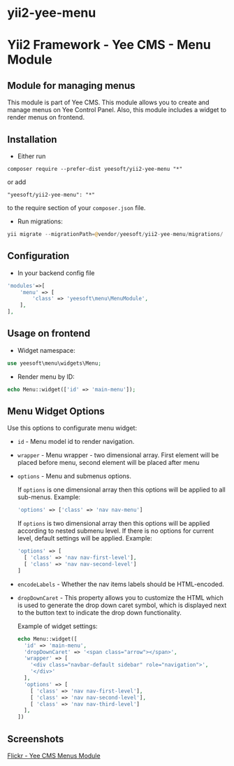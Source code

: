 # yii2-yee-menu

Yii2 Framework - Yee CMS - Menu Module
=====

Module for managing menus 
------------

This module is part of Yee CMS. This module allows you to create and manage menus on Yee Control Panel. 
Also, this module includes a widget to render menus on frontend.


Installation
------------

- Either run

```
composer require --prefer-dist yeesoft/yii2-yee-menu "*"
```

or add

```
"yeesoft/yii2-yee-menu": "*"
```

to the require section of your `composer.json` file.

- Run migrations:

```php
yii migrate --migrationPath=@vendor/yeesoft/yii2-yee-menu/migrations/
```

Configuration
------

- In your backend config file

```php
'modules'=>[
    'menu' => [
        'class' => 'yeesoft\menu\MenuModule',
    ],
],
```

Usage on frontend
---

- Widget namespace:
```php
use yeesoft\menu\widgets\Menu;
```

- Render menu by ID:

```php
echo Menu::widget(['id' => 'main-menu']); 
```

Menu Widget Options
-------

Use this options to configurate menu widget:
 
- `id` - Menu model id to render navigation.

- `wrapper` - Menu wrapper - two dimensional array. First element will be placed before menu, second element will be placed after menu

- `options` - Menu and submenus options.

  If `options` is one dimensional array then this options will be applied to all sub-menus. Example:
    ```php
    'options' => ['class' => 'nav nav-menu']
    ```
    
  If `options` is two dimensional array then this options will be applied according to nested submenu level. If there is no options for current level, default settings will be applied. Example:
    ```php
    'options' => [
      [ 'class' => 'nav nav-first-level'],
      [ 'class' => 'nav nav-second-level']
    ]
    ```

- `encodeLabels` - Whether the nav items labels should be HTML-encoded.

- `dropDownCaret` - This property allows you to customize the HTML which is used to generate the drop down caret symbol, which is displayed next to the button text to indicate the drop down functionality.

  Example of widget settings:
  ```php
  echo Menu::widget([
    'id' => 'main-menu',
    'dropDownCaret' => '<span class="arrow"></span>',
    'wrapper' => [
      '<div class="navbar-default sidebar" role="navigation">',
      '</div>'
    ],
    'options' => [
      [ 'class' => 'nav nav-first-level'],
      [ 'class' => 'nav nav-second-level'],
      [ 'class' => 'nav nav-third-level']
    ],
  ])
  ```
  
Screenshots
-------  

[Flickr - Yee CMS Menus Module](https://www.flickr.com/photos/134050409@N07/sets/72157655803713779)

